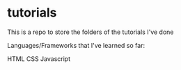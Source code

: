 # tutorials
This is a repo to store the folders of the tutorials I've done

Languages/Frameworks that I've learned so far:

HTML
CSS
Javascript
